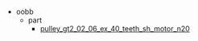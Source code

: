 * oobb
  * part
    * [pulley_gt2_02_06_ex_40_teeth_sh_motor_n20](oobb/part/pulley_gt2_02_06_ex_40_teeth_sh_motor_n20)
